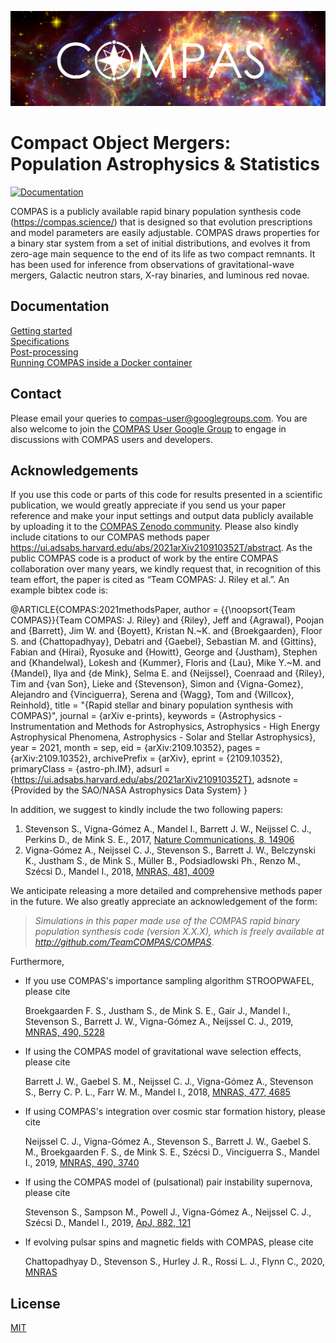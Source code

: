 [//]: ## (grip -b README.md)

![COMPASlogo](docs/media/COMPASlogo.png)

# Compact Object Mergers: Population Astrophysics & Statistics

[![Documentation](https://img.shields.io/badge/Documentation-latest-orange.svg?style=flat)](https://github.com/TeamCOMPAS/COMPAS/blob/Documentation/COMPAS_Documentation.pdf)

[//]: ## (Outline features)
COMPAS is a publicly available rapid binary population synthesis code (https://compas.science/) that is designed so that evolution prescriptions and model parameters are easily 
adjustable.  COMPAS draws properties for a binary star system from a set of initial distributions, and evolves it from zero-age main sequence to the end of its life as two compact 
remnants.  It has been used for inference from observations of gravitational-wave mergers, Galactic neutron stars, X-ray binaries, and luminous red novae.

## Documentation
[Getting started](./docs/getting_started.md)  
[Specifications](https://github.com/TeamCOMPAS/COMPAS/blob/Documentation/COMPAS_Documentation.pdf)  
[Post-processing](./postProcessing/README.txt)  
[Running COMPAS inside a Docker container](./docs/docker.md)  

## Contact
Please email your queries to compas-user@googlegroups.com. You are also welcome to join the [COMPAS User Google Group](https://groups.google.com/forum/#!members/compas-user) to engage in discussions with COMPAS users and developers.

## Acknowledgements
If you use this code or parts of this code for results presented in a scientific publication, we would greatly appreciate if you send us your paper reference and make your input settings and output data publicly available by uploading it to the [COMPAS Zenodo community](https://zenodo.org/communities/compas/). Please also kindly include citations to our COMPAS methods paper https://ui.adsabs.harvard.edu/abs/2021arXiv210910352T/abstract. As the public COMPAS code is a product of work by the entire COMPAS collaboration over many years, we kindly request that, in recognition of this team effort, the paper is cited as “Team COMPAS: J. Riley et al.”. An example bibtex code is:


@ARTICLE{COMPAS:2021methodsPaper,
       author = {{\noopsort{Team COMPAS}}{Team COMPAS: J. Riley} and  {Riley}, Jeff and {Agrawal}, Poojan and {Barrett}, Jim W. and {Boyett}, Kristan N.~K. and {Broekgaarden}, Floor S. and {Chattopadhyay}, Debatri and {Gaebel}, Sebastian M. and {Gittins}, Fabian and {Hirai}, Ryosuke and {Howitt}, George and {Justham}, Stephen and {Khandelwal}, Lokesh and {Kummer}, Floris and {Lau}, Mike Y.~M. and {Mandel}, Ilya and {de Mink}, Selma E. and {Neijssel}, Coenraad and {Riley}, Tim and {van Son}, Lieke and {Stevenson}, Simon and {Vigna-Gomez}, Alejandro and {Vinciguerra}, Serena and {Wagg}, Tom and {Willcox}, Reinhold},
        title = "{Rapid stellar and binary population synthesis with COMPAS}",
      journal = {arXiv e-prints},
     keywords = {Astrophysics - Instrumentation and Methods for Astrophysics, Astrophysics - High Energy Astrophysical Phenomena, Astrophysics - Solar and Stellar Astrophysics},
         year = 2021,
        month = sep,
          eid = {arXiv:2109.10352},
        pages = {arXiv:2109.10352},
archivePrefix = {arXiv},
       eprint = {2109.10352},
 primaryClass = {astro-ph.IM},
       adsurl = {https://ui.adsabs.harvard.edu/abs/2021arXiv210910352T},
      adsnote = {Provided by the SAO/NASA Astrophysics Data System}
}



In addition, we suggest to kindly include the two following papers:

1. Stevenson S., Vigna-Gómez A., Mandel I., Barrett J. W., Neijssel C. J., Perkins D., de Mink S. E., 2017, [Nature Communications, 8, 14906](https://ui.adsabs.harvard.edu/abs/2017NatCo...814906S/abstract)
2. Vigna-Gómez A., Neijssel C. J., Stevenson S., Barrett J. W., Belczynski K., Justham S., de Mink S., M&uuml;ller B., Podsiadlowski Ph., Renzo M., Szécsi D., Mandel I., 2018, [MNRAS, 481, 4009](https://ui.adsabs.harvard.edu/abs/2018MNRAS.481.4009V/abstract)

We anticipate releasing a more detailed and comprehensive methods paper in the future. We also greatly appreciate an acknowledgement of the form: 

>_Simulations in this paper made use of the COMPAS rapid binary population synthesis code (version X.X.X), which is freely available at http://github.com/TeamCOMPAS/COMPAS_.

Furthermore,

  * If you use COMPAS's importance sampling algorithm STROOPWAFEL, please cite 

     Broekgaarden F. S., Justham S., de Mink S. E., Gair J., Mandel I., Stevenson S., Barrett J. W., Vigna-Gómez A., Neijssel C. J., 2019, [MNRAS, 490, 5228](https://ui.adsabs.harvard.edu/abs/2019MNRAS.490.5228B/abstract)

  * If using the COMPAS model of gravitational wave selection effects, please cite

     Barrett J. W., Gaebel S. M., Neijssel C. J., Vigna-Gómez A., Stevenson S., Berry C. P. L., Farr W. M., Mandel I., 2018, [MNRAS, 477, 4685](https://ui.adsabs.harvard.edu/abs/2018MNRAS.477.4685B/abstract)

  * If using COMPAS's integration over cosmic star formation history, please cite 

     Neijssel C. J., Vigna-Gómez A., Stevenson S., Barrett J. W., Gaebel S. M., Broekgaarden F. S., de Mink S. E., Szécsi D., Vinciguerra S., Mandel I., 2019, [MNRAS, 490, 3740](https://ui.adsabs.harvard.edu/abs/2019MNRAS.490.3740N/abstract)

  * If using the COMPAS model of (pulsational) pair instability supernova, please cite 

     Stevenson S., Sampson M., Powell J., Vigna-Gómez A., Neijssel C. J., Szécsi D., Mandel I., 2019, [ApJ, 882, 121](https://ui.adsabs.harvard.edu/abs/2019ApJ...882..121S/abstract)
     
  * If evolving pulsar spins and magnetic fields with COMPAS, please cite
  
     Chattopadhyay D., Stevenson S., Hurley J. R., Rossi L. J., Flynn C., 2020,  [MNRAS](https://ui.adsabs.harvard.edu/abs/2020MNRAS.tmp..697C/abstract)

## License
[MIT](https://choosealicense.com/licenses/mit/)
